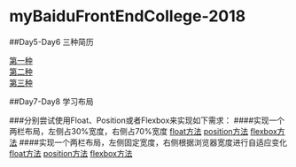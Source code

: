 # myBaiduFrontEndCollege-2018

##Day5-Day6 三种简历<br>

 [第一种](https://mcbihv.github.io/myBaiduFrontEndCollege-2018/Day5&6-ThreeMethodofResume/method1/Resume.html) <br>
 [第二种](https://mcbihv.github.io/myBaiduFrontEndCollege-2018/Day5&6-ThreeMethodofResume/method2/main.html) <br>
 [第三种](https://mcbihv.github.io/myBaiduFrontEndCollege-2018/Day5&6-ThreeMethodofResume/method3/resume.html) <br>
 
##Day7-Day8 学习布局 <br>

 ###分别尝试使用Float、Position或者Flexbox来实现如下需求：
  ####实现一个两栏布局，左侧占30%宽度，右侧占70%宽度
   [float方法]()
   [position方法]()
   [flexbox方法]()
  ####实现一个两栏布局，左侧固定宽度，右侧根据浏览器宽度进行自适应变化
   [float方法]()
   [position方法]()
   [flexbox方法]()
